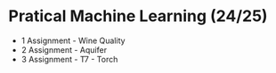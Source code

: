 # Pratical Machine Learning (24/25)
 - 1 Assignment - Wine Quality
 - 2 Assignment - Aquifer
 - 3 Assignment - T7 - Torch
